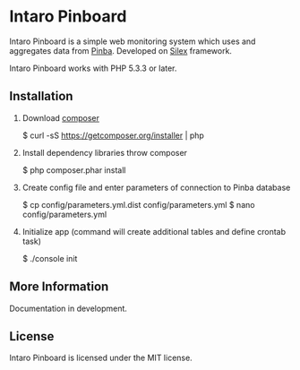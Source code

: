 Intaro Pinboard
=============================

Intaro Pinboard is a simple web monitoring system which uses and aggregates data from [Pinba][1]. Developed on [Silex][2] framework.

Intaro Pinboard works with PHP 5.3.3 or later.

## Installation

1. Download [composer](http://getcomposer.org)

    $ curl -sS https://getcomposer.org/installer | php

2. Install dependency libraries throw composer

    $ php composer.phar install

3. Create config file and enter parameters of connection to Pinba database

    $ cp config/parameters.yml.dist config/parameters.yml
    $ nano config/parameters.yml

4. Initialize app (command will create additional tables and define crontab task)

    $ ./console init

## More Information

Documentation in development.

## License

Intaro Pinboard is licensed under the MIT license.

[1]: http://pinba.org
[2]: http://silex.sensiolabs.org
